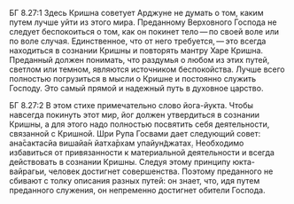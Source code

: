 БГ 8.27:1	Здесь Кришна советует Арджуне не думать о том, каким путем лучше уйти из этого мира. Преданному Верховного Господа не следует беспокоиться о том, как он покинет тело — по своей воле или по воле случая. Единственное, что от него требуется, — это всегда находиться в сознании Кришны и повторять мантру Харе Кришна. Преданный должен понимать, что раздумья о любом из этих путей, светлом или темном, являются источником беспокойства. Лучше всего полностью погрузиться в мысли о Кришне и постоянно служить Господу. Это самый прямой и надежный путь в духовное царство.

БГ 8.27:2	В этом стихе примечательно слово йога-йукта. Чтобы навсегда покинуть этот мир, йог должен утвердиться в сознании Кришны, а для этого надо полностью посвятить себя деятельности, связанной с Кришной. Шри Рупа Госвами дает следующий совет: ана̄сактасйа вишайа̄н йатха̄рхам упайун̃джатах̣. Необходимо избавиться от привязанности к материальной деятельности и всегда действовать в сознании Кришны. Следуя этому принципу юкта-вайрагьи, человек достигнет совершенства. Поэтому преданного не сбивают с толку описания разных путей: он знает, что, идя путем преданного служения, он непременно достигнет обители Господа.
